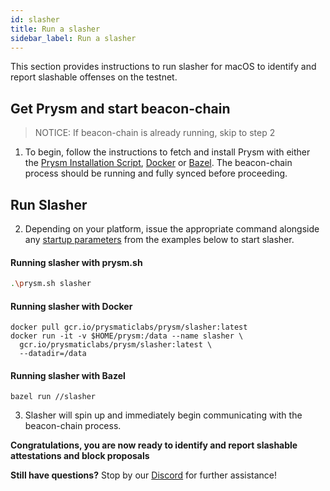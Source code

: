 ```yaml
---
id: slasher
title: Run a slasher
sidebar_label: Run a slasher
---
```

This section provides instructions to run slasher for macOS to identify and report slashable offenses on the testnet.

## Get Prysm and start beacon-chain
> NOTICE: If beacon-chain is already running, skip to step 2 

1. To begin, follow the instructions to fetch and install Prysm with either the [Prysm Installation Script](../mac), [Docker](./docker) or [Bazel](./bazel). The beacon-chain process should be running and fully synced before proceeding.

## Run Slasher

2. Depending on your platform, issue the appropriate command alongside any [startup parameters](/docs/prysm-usage/parameters#slasher-parameters) from the examples below to start slasher.

#### Running slasher with prysm.sh

```sh
.\prysm.sh slasher
```

#### Running slasher with Docker

```text
docker pull gcr.io/prysmaticlabs/prysm/slasher:latest
docker run -it -v $HOME/prysm:/data --name slasher \
  gcr.io/prysmaticlabs/prysm/slasher:latest \
  --datadir=/data
```

#### Running slasher with Bazel

```text
bazel run //slasher
```

3. Slasher will spin up and immediately begin communicating with the beacon-chain process.

**Congratulations, you are now ready to identify and report slashable attestations and block proposals**

**Still have questions?**  Stop by our [Discord](https://discord.gg/KSA7rPr) for further assistance!
